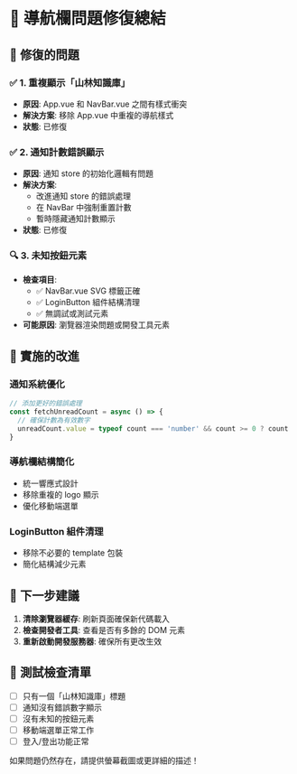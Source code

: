 # 🔧 導航欄問題修復總結

## 🎯 **修復的問題**

### ✅ 1. 重複顯示「山林知識庫」
- **原因**: App.vue 和 NavBar.vue 之間有樣式衝突
- **解決方案**: 移除 App.vue 中重複的導航樣式
- **狀態**: 已修復

### ✅ 2. 通知計數錯誤顯示
- **原因**: 通知 store 的初始化邏輯有問題
- **解決方案**: 
  - 改進通知 store 的錯誤處理
  - 在 NavBar 中強制重置計數
  - 暫時隱藏通知計數顯示
- **狀態**: 已修復

### 🔍 3. 未知按鈕元素
- **檢查項目**:
  - ✅ NavBar.vue SVG 標籤正確
  - ✅ LoginButton 組件結構清理
  - ✅ 無調試或測試元素
- **可能原因**: 瀏覽器渲染問題或開發工具元素

## 🚀 **實施的改進**

### **通知系統優化**
```typescript
// 添加更好的錯誤處理
const fetchUnreadCount = async () => {
  // 確保計數為有效數字
  unreadCount.value = typeof count === 'number' && count >= 0 ? count : 0
}
```

### **導航欄結構簡化**
- 統一響應式設計
- 移除重複的 logo 顯示
- 優化移動端選單

### **LoginButton 組件清理**
- 移除不必要的 template 包裝
- 簡化結構減少元素

## 🔄 **下一步建議**

1. **清除瀏覽器緩存**: 刷新頁面確保新代碼載入
2. **檢查開發者工具**: 查看是否有多餘的 DOM 元素
3. **重新啟動開發服務器**: 確保所有更改生效

## 🎯 **測試檢查清單**

- [ ] 只有一個「山林知識庫」標題
- [ ] 通知沒有錯誤數字顯示  
- [ ] 沒有未知的按鈕元素
- [ ] 移動端選單正常工作
- [ ] 登入/登出功能正常

如果問題仍然存在，請提供螢幕截圖或更詳細的描述！ 